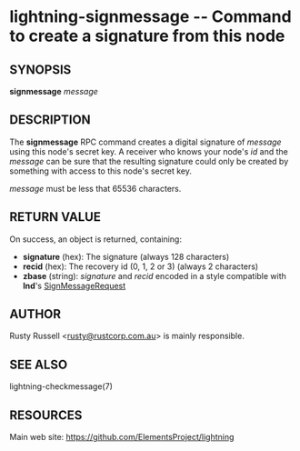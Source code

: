 lightning-signmessage -- Command to create a signature from this node
=====================================================================

SYNOPSIS
--------

**signmessage** *message*

DESCRIPTION
-----------

The **signmessage** RPC command creates a digital signature of
*message* using this node's secret key.  A receiver who knows your
node's *id* and the *message* can be sure that the resulting signature could
only be created by something with access to this node's secret key.

*message* must be less that 65536 characters.

RETURN VALUE
------------
[comment]: # (GENERATE-FROM-SCHEMA-START)
On success, an object is returned, containing:
- **signature** (hex): The signature (always 128 characters)
- **recid** (hex): The recovery id (0, 1, 2 or 3) (always 2 characters)
- **zbase** (string): *signature* and *recid* encoded in a style compatible with **lnd**'s [SignMessageRequest](https://api.lightning.community/#grpc-request-signmessagerequest)

[comment]: # (GENERATE-FROM-SCHEMA-END)

AUTHOR
------

Rusty Russell <<rusty@rustcorp.com.au>> is mainly responsible.

SEE ALSO
--------

lightning-checkmessage(7)

RESOURCES
---------

Main web site: <https://github.com/ElementsProject/lightning>

[comment]: # ( SHA256STAMP:028ade4d84a65b0438347897f4ff5cfc99b5f22d8320b606c9630a1f9da16ef2)

